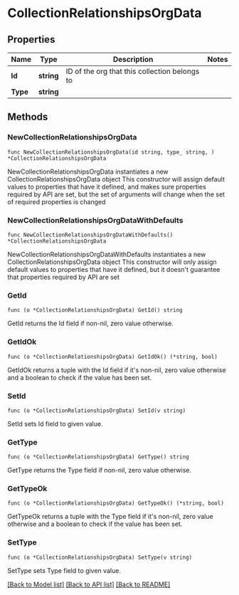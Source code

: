 # CollectionRelationshipsOrgData

## Properties

Name | Type | Description | Notes
------------ | ------------- | ------------- | -------------
**Id** | **string** | ID of the org that this collection belongs to | 
**Type** | **string** |  | 

## Methods

### NewCollectionRelationshipsOrgData

`func NewCollectionRelationshipsOrgData(id string, type_ string, ) *CollectionRelationshipsOrgData`

NewCollectionRelationshipsOrgData instantiates a new CollectionRelationshipsOrgData object
This constructor will assign default values to properties that have it defined,
and makes sure properties required by API are set, but the set of arguments
will change when the set of required properties is changed

### NewCollectionRelationshipsOrgDataWithDefaults

`func NewCollectionRelationshipsOrgDataWithDefaults() *CollectionRelationshipsOrgData`

NewCollectionRelationshipsOrgDataWithDefaults instantiates a new CollectionRelationshipsOrgData object
This constructor will only assign default values to properties that have it defined,
but it doesn't guarantee that properties required by API are set

### GetId

`func (o *CollectionRelationshipsOrgData) GetId() string`

GetId returns the Id field if non-nil, zero value otherwise.

### GetIdOk

`func (o *CollectionRelationshipsOrgData) GetIdOk() (*string, bool)`

GetIdOk returns a tuple with the Id field if it's non-nil, zero value otherwise
and a boolean to check if the value has been set.

### SetId

`func (o *CollectionRelationshipsOrgData) SetId(v string)`

SetId sets Id field to given value.


### GetType

`func (o *CollectionRelationshipsOrgData) GetType() string`

GetType returns the Type field if non-nil, zero value otherwise.

### GetTypeOk

`func (o *CollectionRelationshipsOrgData) GetTypeOk() (*string, bool)`

GetTypeOk returns a tuple with the Type field if it's non-nil, zero value otherwise
and a boolean to check if the value has been set.

### SetType

`func (o *CollectionRelationshipsOrgData) SetType(v string)`

SetType sets Type field to given value.



[[Back to Model list]](../README.md#documentation-for-models) [[Back to API list]](../README.md#documentation-for-api-endpoints) [[Back to README]](../README.md)


